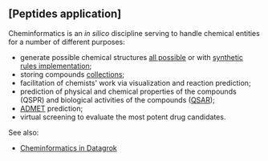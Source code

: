 <!-- TITLE: Peptide sequences -->
<!-- SUBTITLE: -->

## [Peptides application]

Cheminformatics is an *in silico* discipline serving to handle chemical entities for a number of different purposes:
- generate possible chemical structures [all possible](https://gdb.unibe.ch/downloads/) or with [synthetic rules implementation](https://cactus.nci.nih.gov/download/savi_download/);
- storing compounds [collections](https://www.merckgroup.com/en/research/open-innovation/biopharma-open-innovation-portal/open-compound-sourcing.html);
- facilitation of chemists' work via visualization and reaction prediction;
- prediction of physical and chemical properties of the compounds (QSPR) and biological activities of the compounds ([QSAR](https://en.wikipedia.org/wiki/Quantitative_structure%E2%80%93activity_relationship));
- [ADMET](https://en.wikipedia.org/wiki/ADME) prediction;
- virtual screening to evaluate the most potent drug candidates.


See also:
* [Cheminformatics in Datagrok](https://datagrok.ai/cheminformatics)

